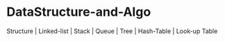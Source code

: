 # DataStructure-and-Algo
Structure | Linked-list | Stack | Queue | Tree | Hash-Table | Look-up Table 
